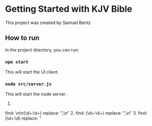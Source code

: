 # Getting Started with KJV Bible

This project was created by Samuel Bentz

## How to run

In the project directory, you can run:

### `npm start`

This will start the UI client.

### `node src/server.js`

This will start the node server.


1.
find:
\n\n(\d+:\d+) 
replace:
",\n"
2.
find:
 (\d+:\d+) 
replace: 
",\n"
3.
find:
(\d+:\d) 
replace:
"